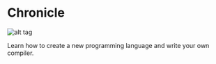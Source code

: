 # Chronicle
![alt tag](http://uupload.ir/files/xx1k_chronicle_project.png)

Learn how to create a new programming language and write your own compiler.
